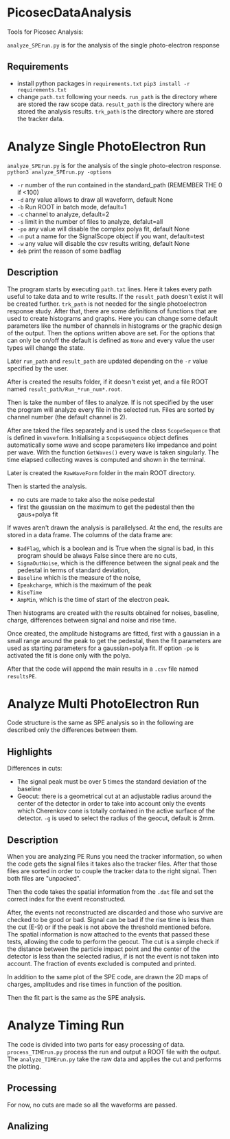 # PicosecDataAnalysis
Tools for Picosec Analysis:

`analyze_SPErun.py` is for the analysis of the single photo-electron response 

## Requirements
- install python packages in `requirements.txt`
```pip3 install -r requirements.txt```
- change `path.txt` following your needs. `run_path` is the directory where are stored the raw scope data. `result_path` is the directory where are stored the analysis results. `trk_path` is the directory where are stored the tracker data.

# Analyze Single PhotoElectron Run
`analyze_SPErun.py` is for the analysis of the single photo-electron response.
```python3 analyze_SPErun.py -options```

- `-r` number of the run contained in the standard_path (REMEMBER THE 0 if <100)
- `-d` any value allows to draw all waveform, default None
- `-b` Run ROOT in batch mode, default=1
- `-c` channel to analyze, default=2
- `-s` limit in the number of files to analyze, defalut=all
- `-po` any value will disable the complex polya fit, default None
- `-n` put a name for the SignalScope object if you want, default=test
- `-w` any value will disable the csv results writing, default None
- `deb` print the reason of some badflag

## Description
The program starts by executing `path.txt` lines. 
Here it takes every path useful to take data and to write results. If the `result_path` doesn't exist it will be created further. `trk_path` is not needed for the single photoelectron response study.
After that, there are some definitions of functions that are used to create histograms and graphs. Here you can change some default parameters like the number of channels in histograms or the graphic design of the output.
Then the options written above are set. For the options that can only be on/off the default is defined as `None` and every value the user types will change the state.

Later `run_path` and `result_path` are updated depending on the `-r` value specified by the user.


After is created the results folder, if it doesn't exist yet, and a file ROOT named `result_path/Run_*run_num*.root`.

Then is take the number of files to analyze. If is not specified by the user the program will analyze every file in the selected run. Files are sorted by channel number (the default channel is 2). 

After are taked the files separately and is used the class `ScopeSequence` that is defined in `waveform`. Initialising a `ScopeSequence` object defines automatically some wave and scope parameters like impedance and point per wave. With the function `GetWaves()` every wave is taken singularly. The time elapsed collecting waves is computed and shown in the terminal.

Later is created the `RawWaveForm` folder in the main ROOT directory. 

Then is started the analysis. 

- no cuts are made to take also the noise pedestal
- first the gaussian on the maximum to get the pedestal then the gaus+polya fit

If waves aren't drawn the analysis is parallelysed.
At the end, the results are stored in a data frame. 
The columns of the data frame are:
- `BadFlag`, which is a boolean and is True when the signal is bad, in this program should be always False since there are no cuts,
 - `SigmaOutNoise`, which is the difference between the signal peak and the pedestal in terms of standard deviation,
 - `Baseline` which is the measure of the noise,
 - `Epeakcharge`, which is the maximum of the peak 
 - `RiseTime`
 - `AmpMin`, which is the time of start of the electron peak.



 Then histograms are created with the results obtained for noises, baseline, charge, differences between signal and noise and rise time.

 Once created, the amplitude histograms are fitted, first with a gaussian in a small range around the peak to get the pedestal, then the fit parameters are used as starting parameters for a gaussian+polya fit.
 If option `-po` is activated the fit is done only with the polya.

 After that the code will append the main results in a `.csv` file named `resultsPE`.



 



# Analyze Multi PhotoElectron Run
Code structure is the same as SPE analysis so in the following are described only the differences between them.
## Highlights
 Differences in cuts:
 - The signal peak must be over 5 times the standard deviation of the baseline
 - Geocut: there is a geometrical cut at an adjustable radius around the center of the detector in order to take into account only the events which Cherenkov cone is totally contained in the active surface of the detector. `-g` is used to select the radius of the geocut, default is 2mm.
## Description
When you are analyzing PE Runs you need the tracker information, so when the code gets the signal files it takes also the tracker files. After that those files are sorted in order to couple the tracker data to the right signal. Then both files are "unpacked".

Then the code takes the spatial information from the `.dat` file and set the correct index for the event reconstructed.

After, the events not reconstructed are discarded and those who survive are checked to be good or bad. Signal can be bad if the rise time is less than the cut (E-9) or if the peak is not above the threshold mentioned before. The spatial information is now attached to the events that passed these tests, allowing the code to perform the geocut. The cut is a simple check if the distance between the particle impact point and the center of the detector is less than the selected radius, if is not the event is not taken into account. The fraction of events excluded is computed and printed. 

In addition to the same plot of the SPE code, are drawn the 2D maps of charges, amplitudes and rise times in function of the position.

Then the fit part is the same as the SPE analysis.





# Analyze Timing Run
The code is divided into two parts for easy processing of data. `process_TIMErun.py` process the run and output a ROOT file with the output. The `analyze_TIMErun.py` take the raw data and applies the cut and performs the plotting.
## Processing
For now, no cuts are made so all the waveforms are passed.

## Analizing